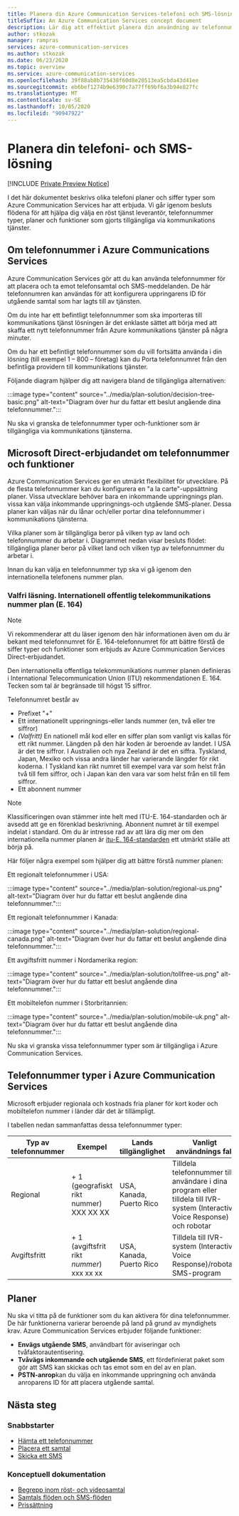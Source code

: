 ```yaml
---
title: Planera din Azure Communication Services-telefoni och SMS-lösning
titleSuffix: An Azure Communication Services concept document
description: Lär dig att effektivt planera din användning av telefonnummer och telefoni.
author: stkozak
manager: rampras
services: azure-communication-services
ms.author: stkozak
ms.date: 06/23/2020
ms.topic: overview
ms.service: azure-communication-services
ms.openlocfilehash: 39f88ab8b735438f60d8e20513ea5cbda43d41ee
ms.sourcegitcommit: eb6bef1274b9e6390c7a77ff69bf6a3b94e827fc
ms.translationtype: MT
ms.contentlocale: sv-SE
ms.lasthandoff: 10/05/2020
ms.locfileid: "90947922"
---
```

# <a name="plan-your-telephony-and-sms-solution"></a>Planera din telefoni- och SMS-lösning

[!INCLUDE [Private Preview Notice](../../includes/private-preview-include.md)]

I det här dokumentet beskrivs olika telefoni planer och siffer typer som Azure Communication Services har att erbjuda. Vi går igenom besluts flödena för att hjälpa dig välja en röst tjänst leverantör, telefonnummer typer, planer och funktioner som gjorts tillgängliga via kommunikations tjänster.

## <a name="about-phone-numbers-in-azure-communications-services"></a>Om telefonnummer i Azure Communications Services

Azure Communication Services gör att du kan använda telefonnummer för att placera och ta emot telefonsamtal och SMS-meddelanden. De här telefonnumren kan användas för att konfigurera uppringarens ID för utgående samtal som har lagts till av tjänsten.
  
Om du inte har ett befintligt telefonnummer som ska importeras till kommunikations tjänst lösningen är det enklaste sättet att börja med att skaffa ett nytt telefonnummer från Azure kommunikations tjänster på några minuter.

Om du har ett befintligt telefonnummer som du vill fortsätta använda i din lösning (till exempel 1 – 800 – företag) kan du Porta telefonnumret från den befintliga providern till kommunikations tjänster.

Följande diagram hjälper dig att navigera bland de tillgängliga alternativen:

:::image type="content" source="../media/plan-solution/decision-tree-basic.png" alt-text="Diagram över hur du fattar ett beslut angående dina telefonnummer.":::

Nu ska vi granska de telefonnummer typer och-funktioner som är tillgängliga via kommunikations tjänsterna. 

## <a name="microsoft-direct-offer-of-phone-numbers-and-capabilities"></a>Microsoft Direct-erbjudandet om telefonnummer och funktioner

Azure Communication Services ger en utmärkt flexibilitet för utvecklare. På de flesta telefonnummer kan du konfigurera en "a la carte"-uppsättning planer. Vissa utvecklare behöver bara en inkommande uppringnings plan. vissa kan välja inkommande uppringnings-och utgående SMS-planer. Dessa planer kan väljas när du lånar och/eller portar dina telefonnummer i kommunikations tjänsterna.

Vilka planer som är tillgängliga beror på vilken typ av land och telefonnummer du arbetar i. Diagrammet nedan visar besluts flödet: tillgängliga planer beror på vilket land och vilken typ av telefonnummer du arbetar i.

<!-- Tami/team have rejected this multiple times despite updates, says it needs to be higher res - need to work with her to get approval for this image. Commenting out to move our staging forward. :::image type="content" source="../../media/example-decision-flow.png" alt-text="Diagram över hur du fattar ett beslut angående dina telefonnummer."::: -->

Innan du kan välja en telefonnummer typ ska vi gå igenom den internationella telefonens nummer plan.

### <a name="optional-reading-international-public-telecommunication-numbering-plan-e164"></a>Valfri läsning. Internationell offentlig telekommunikations nummer plan (E. 164)

> [!NOTE]
> Vi rekommenderar att du läser igenom den här informationen även om du är bekant med telefonnumret för E. 164-telefonnumret för att bättre förstå de siffer typer och funktioner som erbjuds av Azure Communication Services Direct-erbjudandet.

Den internationella offentliga telekommunikations nummer planen definieras i International Telecommunication Union (ITU) rekommendationen E. 164. Tecken som tal är begränsade till högst 15 siffror.

Telefonnumret består av

-   Prefixet "+"
-   Ett internationellt uppringnings-eller lands nummer (en, två eller tre siffror) 
-   *(Valfritt)* En nationell mål kod eller en siffer plan som vanligt vis kallas för ett rikt nummer. Längden på den här koden är beroende av landet. I USA är det tre siffror. I Australien och nya Zeeland är det en siffra. Tyskland, Japan, Mexiko och vissa andra länder har varierande längder för rikt koderna. I Tyskland kan rikt numret till exempel vara var som helst från två till fem siffror, och i Japan kan den vara var som helst från en till fem siffror.
-   Ett abonnent nummer

> [!NOTE]
> Klassificeringen ovan stämmer inte helt med ITU-E. 164-standarden och är avsedd att ge en förenklad beskrivning. Abonnent numret är till exempel indelat i standard. Om du är intresse rad av att lära dig mer om den internationella nummer planen är [itu-E. 164-standarden](https://www.itu.int/rec/T-REC-E.164) ett utmärkt ställe att börja på.  

Här följer några exempel som hjälper dig att bättre förstå nummer planen:

Ett regionalt telefonnummer i USA:

:::image type="content" source="../media/plan-solution/regional-us.png" alt-text="Diagram över hur du fattar ett beslut angående dina telefonnummer.":::

Ett regionalt telefonnummer i Kanada:

:::image type="content" source="../media/plan-solution/regional-canada.png" alt-text="Diagram över hur du fattar ett beslut angående dina telefonnummer.":::

Ett avgiftsfritt nummer i Nordamerika region:

:::image type="content" source="../media/plan-solution/tollfree-us.png" alt-text="Diagram över hur du fattar ett beslut angående dina telefonnummer.":::

Ett mobiltelefon nummer i Storbritannien:

:::image type="content" source="../media/plan-solution/mobile-uk.png" alt-text="Diagram över hur du fattar ett beslut angående dina telefonnummer.":::

Nu ska vi granska vissa telefonnummer typer som är tillgängliga i Azure Communication Services.

## <a name="phone-number-types-in-azure-communication-services"></a>Telefonnummer typer i Azure Communication Services

Microsoft erbjuder regionala och kostnads fria planer för kort koder och mobiltelefon nummer i länder där det är tillämpligt.

I tabellen nedan sammanfattas dessa telefonnummer typer: 

| Typ av telefonnummer | Exempel                              | Lands tillgänglighet    | Vanligt användnings fall                                                                                                     |
| ----------------- | ------------------------------------ | ----------------------- | ------------------------------------------------------------------------------------------------------------------- |
| Regional          | + 1 (geografiskt rikt nummer) XXX XX XX  | USA, Kanada, Puerto Rico | Tilldela telefonnummer till användare i dina program eller tilldela till IVR-system (Interactive Voice Response) och robotar |
| Avgiftsfritt         | + 1 (avgiftsfrit rikt *nummer*) xxx xx xx | USA, Kanada, Puerto Rico | Tilldela till IVR-system (Interactive Voice Response)/robotar, SMS-program                                        |

## <a name="plans"></a>Planer 

Nu ska vi titta på de funktioner som du kan aktivera för dina telefonnummer. De här funktionerna varierar beroende på land på grund av myndighets krav. Azure Communication Services erbjuder följande funktioner:

- **Envägs utgående SMS**, användbart för aviseringar och tvåfaktorautentisering.
- **Tvåvägs inkommande och utgående SMS**, ett fördefinierat paket som gör att SMS kan skickas och tas emot som en del av en plan.
- **PSTN-anrop**kan du välja en inkommande uppringning och använda anroparens ID för att placera utgående samtal.

## <a name="next-steps"></a>Nästa steg

### <a name="quickstarts"></a>Snabbstarter

- [Hämta ett telefonnummer](../../quickstarts/telephony-sms/get-phone-number.md)
- [Placera ett samtal](../../quickstarts/voice-video-calling/calling-client-samples.md)
- [Skicka ett SMS](../../quickstarts/telephony-sms/send.md)

### <a name="conceptual-documentation"></a>Konceptuell dokumentation

- [Begrepp inom röst- och videosamtal](../voice-video-calling/about-call-types.md)
- [Samtals flöden och SMS-flöden](../call-flows.md)
- [Prissättning](../pricing.md)
